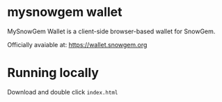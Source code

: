 # mysnowgem wallet

MySnowGem Wallet is a client-side browser-based wallet for SnowGem.

Officially avaiable at: https://wallet.snowgem.org


# Running locally
Download and double click `index.html`


